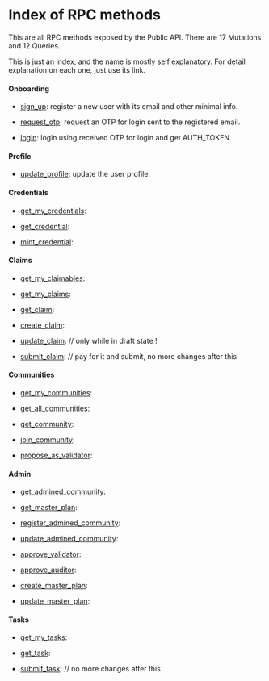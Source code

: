 
# Index of RPC methods

This are all RPC methods exposed by the Public API. There are 17 Mutations and 12 Queries. 

This is just an index, and the name is mostly self explanatory. For detail explanation on each one, just use its link.

#### Onboarding

- [sign_up](): register a new user with its email and other minimal info.

- [request_otp](): request an OTP for login sent to the registered email.

- [login](): login using received OTP for login and get AUTH_TOKEN.

#### Profile

- [update_profile](): update the user profile.

#### Credentials 

- [get_my_credentials](): 

- [get_credential]():

- [mint_credential]():

#### Claims

- [get_my_claimables]():

- [get_my_claims]():

- [get_claim]():

- [create_claim](): 

- [update_claim](): // only while in draft state !

- [submit_claim](): // pay for it and submit, no more changes after this

#### Communities

- [get_my_communities](): 

- [get_all_communities]():

- [get_community]():

- [join_community]():

- [propose_as_validator](): 

#### Admin

- [get_admined_community]():

- [get_master_plan]():

- [register_admined_community]():

- [update_admined_community]():

- [approve_validator]():

- [approve_auditor]():

- [create_master_plan]():

- [update_master_plan]():

#### Tasks

- [get_my_tasks]():

- [get_task]():

- [submit_task](): // no more changes after this

